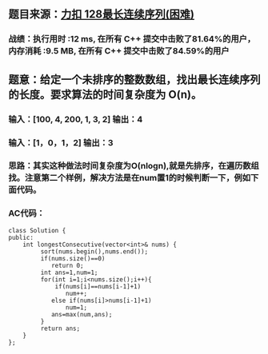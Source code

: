 ## 题目来源：[力扣 128最长连续序列(困难)](https://leetcode-cn.com/problems/longest-consecutive-sequence/)

### 战绩：执行用时 :12 ms, 在所有 C++ 提交中击败了81.64%的用户，内存消耗 :9.5 MB, 在所有 C++ 提交中击败了84.59%的用户

## 题意：给定一个未排序的整数数组，找出最长连续序列的长度。要求算法的时间复杂度为 O(n)。

### 输入：[100, 4, 200, 1, 3, 2] 输出：4
### 输入：[1，0，1，2] 输出：3

### 思路：其实这种做法时间复杂度为O(nlogn),就是先排序，在遍历数组找。注意第二个样例，解决方法是在num置1的时候判断一下，例如下面代码。
### AC代码：
```
class Solution {
public:
    int longestConsecutive(vector<int>& nums) {
         sort(nums.begin(),nums.end());
         if(nums.size()==0)
            return 0;
         int ans=1,num=1;
         for(int i=1;i<nums.size();i++){
             if(nums[i]==nums[i-1]+1)
                num++;
            else if(nums[i]>nums[i-1]+1)
                num=1;
            ans=max(num,ans);
         }
         return ans;
    }
};
```
